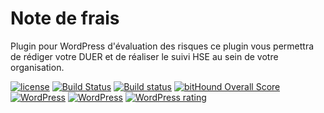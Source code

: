 # Note de frais
Plugin pour WordPress d'évaluation des risques ce plugin vous permettra de rédiger votre DUER et de réaliser le suivi HSE au sein de votre organisation.

[![license](https://img.shields.io/:license-gplv2-blue.svg)](https://github.com/Evarisk/Digirisk/blob/master/LICENSE.md)
[![Build Status](https://img.shields.io/travis/Evarisk/Digirisk/master.svg?label=Linux)](https://travis-ci.org/Evarisk/Digirisk)
[![Build status](https://ci.appveyor.com/api/projects/status/6r0poqodskk8tdv2?svg=true)](https://ci.appveyor.com/project/jimmyeoxia/task-manager)
[![bitHound Overall Score](https://www.bithound.io/github/Evarisk/Digirisk/badges/score.svg)](https://www.bithound.io/github/Evarisk/Digirisk)
[![WordPress](https://img.shields.io/wordpress/plugin/v/digirisk.svg?maxAge=2592000)](https://wordpress.org/plugins/digirisk/)
[![WordPress](https://img.shields.io/wordpress/v/digirisk.svg?maxAge=2592000)](https://wordpress.org/plugins/digirisk/)
[![WordPress rating](https://img.shields.io/wordpress/plugin/r/digirisk.svg?maxAge=2592000)](https://wordpress.org/plugins/digirisk/)
